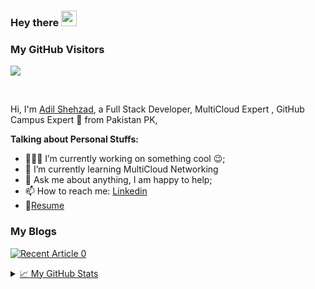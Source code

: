 ### Hey there <img src="https://media.giphy.com/media/hvRJCLFzcasrR4ia7z/giphy.gif" width="25px">

### My GitHub Visitors
![](https://visitor-badge.glitch.me/badge?page_id=adilshehzad786)

<br />

Hi, I'm [Adil Shehzad](https://www.linkedin.com/in/adilshehzad7/), a Full Stack Developer, MultiCloud Expert , GitHub Campus Expert 🚀 from Pakistan PK, 

   
**Talking about Personal Stuffs:**

- 👨🏽‍💻 I’m currently working on something cool :wink:;
- 🌱 I’m currently learning MultiCloud Networking
- 💬 Ask me about anything, I am happy to help;
- 📫 How to reach me: [Linkedin](https://www.linkedin.com/in/adilshehzad7/)
- 📝[Resume](https://www.linkedin.com/in/adilshehzad7/)

### My Blogs

<a target="_blank" href="https://github-readme-medium-recent-article.vercel.app/medium/@adilshehzad786/0"><img src="https://github-readme-medium-recent-article.vercel.app/medium/@adilshehzad786/0" alt="Recent Article 0"> 

<details>
<summary>📈 My GitHub Stats</summary>

<p align="center"> <img src="https://github-readme-stats.vercel.app/api?username=adilshehzad786&show_icons=true&theme=gotham" alt="abhisheknaiidu" />

</details>


